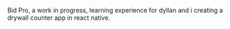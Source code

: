 Bid Pro, a work in progress, learning experience for dyllan and i creating a drywall counter app in react native. 
